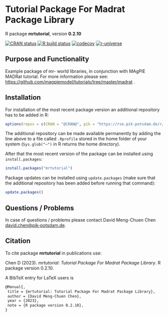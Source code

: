 # Tutorial Package For Madrat Package Library

R package **mrtutorial**, version **0.2.10**

[![CRAN status](https://www.r-pkg.org/badges/version/mrtutorial)](https://cran.r-project.org/package=mrtutorial)  [![R build status](https://github.com/whitehacker/mrtutorial/workflows/check/badge.svg)](https://github.com/whitehacker/mrtutorial/actions) [![codecov](https://codecov.io/gh/whitehacker/mrtutorial/branch/master/graph/badge.svg)](https://app.codecov.io/gh/whitehacker/mrtutorial) [![r-universe](https://pik-piam.r-universe.dev/badges/mrtutorial)](https://pik-piam.r-universe.dev/builds)

## Purpose and Functionality

Example package of mr- world libraries, in conjunction with MAgPIE MADRat tutorial. For more information please see: https://github.com/magpiemodel/tutorials/tree/master/madrat .


## Installation

For installation of the most recent package version an additional repository has to be added in R:

```r
options(repos = c(CRAN = "@CRAN@", pik = "https://rse.pik-potsdam.de/r/packages"))
```
The additional repository can be made available permanently by adding the line above to a file called `.Rprofile` stored in the home folder of your system (`Sys.glob("~")` in R returns the home directory).

After that the most recent version of the package can be installed using `install.packages`:

```r 
install.packages("mrtutorial")
```

Package updates can be installed using `update.packages` (make sure that the additional repository has been added before running that command):

```r 
update.packages()
```

## Questions / Problems

In case of questions / problems please contact David Meng-Chuen Chen <david.chen@pik-potsdam.de>.

## Citation

To cite package **mrtutorial** in publications use:

Chen D (2023). _mrtutorial: Tutorial Package For Madrat Package Library_. R package version 0.2.10.

A BibTeX entry for LaTeX users is

 ```latex
@Manual{,
  title = {mrtutorial: Tutorial Package For Madrat Package Library},
  author = {David Meng-Chuen Chen},
  year = {2023},
  note = {R package version 0.2.10},
}
```
